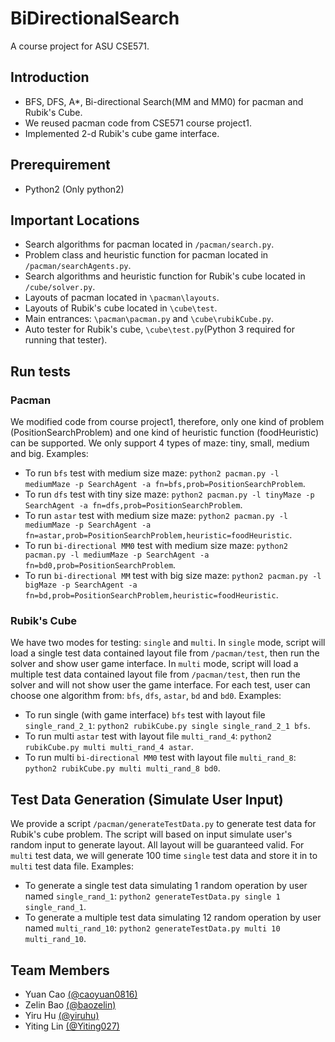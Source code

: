 # BiDirectionalSearch
A course project for ASU CSE571.
## Introduction
- BFS, DFS, A*, Bi-directional Search(MM and MM0) for pacman and Rubik's Cube.
- We reused pacman code from CSE571 course project1.
- Implemented 2-d Rubik's cube game interface.
## Prerequirement
- Python2 (Only python2)
## Important Locations
- Search algorithms for pacman located in `/pacman/search.py`.
- Problem class and heuristic function for pacman located in `/pacman/searchAgents.py`.
- Search algorithms and heuristic function for Rubik's cube located in `/cube/solver.py`.
- Layouts of pacman located in `\pacman\layouts`.
- Layouts of Rubik's cube located in `\cube\test`.
- Main entrances: `\pacman\pacman.py` and `\cube\rubikCube.py`.
- Auto tester for Rubik's cube, `\cube\test.py`(Python 3 required for running that tester).
## Run tests
### Pacman
We modified code from course project1, therefore, only one kind of problem (PositionSearchProblem) and one kind of heuristic function (foodHeuristic) can be supported. We only support 4 types of maze: tiny, small, medium and big.
Examples:
- To run `bfs` test with medium size maze: `python2 pacman.py -l mediumMaze -p SearchAgent -a fn=bfs,prob=PositionSearchProblem`.
- To run `dfs` test with tiny size maze: `python2 pacman.py -l tinyMaze -p SearchAgent -a fn=dfs,prob=PositionSearchProblem`.
- To run `astar` test with medium size maze: `python2 pacman.py -l mediumMaze -p SearchAgent -a fn=astar,prob=PositionSearchProblem,heuristic=foodHeuristic`.
- To run `bi-directional MM0` test with medium size maze: `python2 pacman.py -l mediumMaze -p SearchAgent -a fn=bd0,prob=PositionSearchProblem`.
- To run `bi-directional MM` test with big size maze: `python2 pacman.py -l bigMaze -p SearchAgent -a fn=bd,prob=PositionSearchProblem,heuristic=foodHeuristic`.
### Rubik's Cube
We have two modes for testing: `single` and `multi`. In `single` mode, script will load a single test data contained layout file from `/pacman/test`, then run the solver and show user game interface. In `multi` mode, script will load a multiple test data contained layout file from `/pacman/test`, then run the solver and will not show user the game interface. For each test, user can choose one algorithm from: `bfs`, `dfs`, `astar`, `bd` and `bd0`. Examples:
- To run single (with game interface) `bfs` test with layout file `single_rand_2_1`: `python2 rubikCube.py single single_rand_2_1 bfs`.
- To run multi `astar` test with layout file `multi_rand_4`: `python2 rubikCube.py multi multi_rand_4 astar`.
- To run multi `bi-directional MM0` test with layout file `multi_rand_8`: `python2 rubikCube.py multi multi_rand_8 bd0`.
## Test Data Generation (Simulate User Input)
We provide a script `/pacman/generateTestData.py` to generate test data for Rubik's cube problem. The script will based on input simulate user's random input to generate layout. All layout will be guaranteed valid. For `multi` test data, we will generate 100 time `single` test data and store it in to `multi` test data file. Examples:
- To generate a single test data simulating 1 random operation by user named `single_rand_1`: `python2 generateTestData.py single 1 single_rand_1`.
- To generate a multiple test data simulating 12 random operation by user named `multi_rand_10`: `python2 generateTestData.py multi 10 multi_rand_10`.
## Team Members
- Yuan Cao [(@caoyuan0816)](https://github.com/caoyuan0816)
- Zelin Bao [(@baozelin)](https://github.com/baozelin)
- Yiru Hu [(@yiruhu)](https://github.com/yiruhu)
- Yiting Lin [(@Yiting027)](https://github.com/Yiting027)
